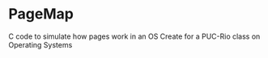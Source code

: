 # PageMap
C code to simulate how pages work in an OS
Create for a PUC-Rio class on Operating Systems
